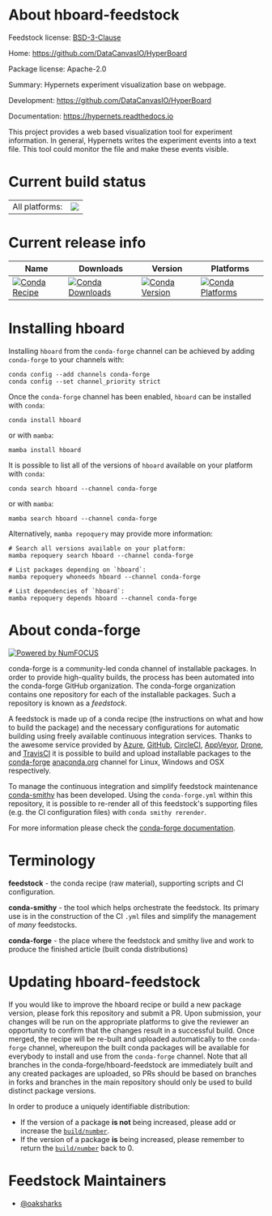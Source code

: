 About hboard-feedstock
======================

Feedstock license: [BSD-3-Clause](https://github.com/conda-forge/hboard-feedstock/blob/main/LICENSE.txt)

Home: https://github.com/DataCanvasIO/HyperBoard

Package license: Apache-2.0

Summary: Hypernets experiment visualization base on webpage.

Development: https://github.com/DataCanvasIO/HyperBoard

Documentation: https://hypernets.readthedocs.io

This project provides a web based visualization tool for experiment information. In general, Hypernets writes the experiment events into a text file. This tool could monitor the file and make these events visible.


Current build status
====================


<table><tr><td>All platforms:</td>
    <td>
      <a href="https://dev.azure.com/conda-forge/feedstock-builds/_build/latest?definitionId=15601&branchName=main">
        <img src="https://dev.azure.com/conda-forge/feedstock-builds/_apis/build/status/hboard-feedstock?branchName=main">
      </a>
    </td>
  </tr>
</table>

Current release info
====================

| Name | Downloads | Version | Platforms |
| --- | --- | --- | --- |
| [![Conda Recipe](https://img.shields.io/badge/recipe-hboard-green.svg)](https://anaconda.org/conda-forge/hboard) | [![Conda Downloads](https://img.shields.io/conda/dn/conda-forge/hboard.svg)](https://anaconda.org/conda-forge/hboard) | [![Conda Version](https://img.shields.io/conda/vn/conda-forge/hboard.svg)](https://anaconda.org/conda-forge/hboard) | [![Conda Platforms](https://img.shields.io/conda/pn/conda-forge/hboard.svg)](https://anaconda.org/conda-forge/hboard) |

Installing hboard
=================

Installing `hboard` from the `conda-forge` channel can be achieved by adding `conda-forge` to your channels with:

```
conda config --add channels conda-forge
conda config --set channel_priority strict
```

Once the `conda-forge` channel has been enabled, `hboard` can be installed with `conda`:

```
conda install hboard
```

or with `mamba`:

```
mamba install hboard
```

It is possible to list all of the versions of `hboard` available on your platform with `conda`:

```
conda search hboard --channel conda-forge
```

or with `mamba`:

```
mamba search hboard --channel conda-forge
```

Alternatively, `mamba repoquery` may provide more information:

```
# Search all versions available on your platform:
mamba repoquery search hboard --channel conda-forge

# List packages depending on `hboard`:
mamba repoquery whoneeds hboard --channel conda-forge

# List dependencies of `hboard`:
mamba repoquery depends hboard --channel conda-forge
```


About conda-forge
=================

[![Powered by
NumFOCUS](https://img.shields.io/badge/powered%20by-NumFOCUS-orange.svg?style=flat&colorA=E1523D&colorB=007D8A)](https://numfocus.org)

conda-forge is a community-led conda channel of installable packages.
In order to provide high-quality builds, the process has been automated into the
conda-forge GitHub organization. The conda-forge organization contains one repository
for each of the installable packages. Such a repository is known as a *feedstock*.

A feedstock is made up of a conda recipe (the instructions on what and how to build
the package) and the necessary configurations for automatic building using freely
available continuous integration services. Thanks to the awesome service provided by
[Azure](https://azure.microsoft.com/en-us/services/devops/), [GitHub](https://github.com/),
[CircleCI](https://circleci.com/), [AppVeyor](https://www.appveyor.com/),
[Drone](https://cloud.drone.io/welcome), and [TravisCI](https://travis-ci.com/)
it is possible to build and upload installable packages to the
[conda-forge](https://anaconda.org/conda-forge) [anaconda.org](https://anaconda.org/)
channel for Linux, Windows and OSX respectively.

To manage the continuous integration and simplify feedstock maintenance
[conda-smithy](https://github.com/conda-forge/conda-smithy) has been developed.
Using the ``conda-forge.yml`` within this repository, it is possible to re-render all of
this feedstock's supporting files (e.g. the CI configuration files) with ``conda smithy rerender``.

For more information please check the [conda-forge documentation](https://conda-forge.org/docs/).

Terminology
===========

**feedstock** - the conda recipe (raw material), supporting scripts and CI configuration.

**conda-smithy** - the tool which helps orchestrate the feedstock.
                   Its primary use is in the construction of the CI ``.yml`` files
                   and simplify the management of *many* feedstocks.

**conda-forge** - the place where the feedstock and smithy live and work to
                  produce the finished article (built conda distributions)


Updating hboard-feedstock
=========================

If you would like to improve the hboard recipe or build a new
package version, please fork this repository and submit a PR. Upon submission,
your changes will be run on the appropriate platforms to give the reviewer an
opportunity to confirm that the changes result in a successful build. Once
merged, the recipe will be re-built and uploaded automatically to the
`conda-forge` channel, whereupon the built conda packages will be available for
everybody to install and use from the `conda-forge` channel.
Note that all branches in the conda-forge/hboard-feedstock are
immediately built and any created packages are uploaded, so PRs should be based
on branches in forks and branches in the main repository should only be used to
build distinct package versions.

In order to produce a uniquely identifiable distribution:
 * If the version of a package **is not** being increased, please add or increase
   the [``build/number``](https://docs.conda.io/projects/conda-build/en/latest/resources/define-metadata.html#build-number-and-string).
 * If the version of a package **is** being increased, please remember to return
   the [``build/number``](https://docs.conda.io/projects/conda-build/en/latest/resources/define-metadata.html#build-number-and-string)
   back to 0.

Feedstock Maintainers
=====================

* [@oaksharks](https://github.com/oaksharks/)

